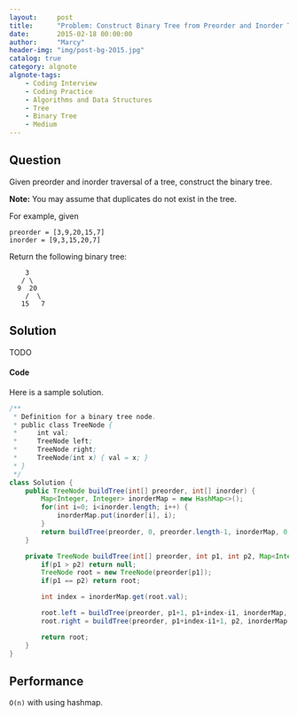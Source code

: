 ```yaml
---
layout:     post
title:      "Problem: Construct Binary Tree from Preorder and Inorder Traversal"
date:       2015-02-18 00:00:00
author:     "Marcy"
header-img: "img/post-bg-2015.jpg"
catalog: true
category: algnote
algnote-tags:
    - Coding Interview
    - Coding Practice
    - Algorithms and Data Structures
    - Tree
    - Binary Tree
    - Medium
---
```


## Question

Given preorder and inorder traversal of a tree, construct the binary tree.

**Note:**
You may assume that duplicates do not exist in the tree.

For example, given
```
preorder = [3,9,20,15,7]
inorder = [9,3,15,20,7]
```
Return the following binary tree:

```
    3
   / \
  9  20
    /  \
   15   7
```

## Solution

TODO

#### Code

Here is a sample solution.

```java
/**
 * Definition for a binary tree node.
 * public class TreeNode {
 *     int val;
 *     TreeNode left;
 *     TreeNode right;
 *     TreeNode(int x) { val = x; }
 * }
 */
class Solution {
    public TreeNode buildTree(int[] preorder, int[] inorder) {
        Map<Integer, Integer> inorderMap = new HashMap<>();
        for(int i=0; i<inorder.length; i++) {
            inorderMap.put(inorder[i], i);
        }
        return buildTree(preorder, 0, preorder.length-1, inorderMap, 0, inorder.length-1);
    }

    private TreeNode buildTree(int[] preorder, int p1, int p2, Map<Integer, Integer> inorderMap, int i1, int i2) {
        if(p1 > p2) return null;
        TreeNode root = new TreeNode(preorder[p1]);
        if(p1 == p2) return root;

        int index = inorderMap.get(root.val);

        root.left = buildTree(preorder, p1+1, p1+index-i1, inorderMap, i1, index-1);
        root.right = buildTree(preorder, p1+index-i1+1, p2, inorderMap, index+1, i2);

        return root;
    }
}
```

## Performance
`O(n)` with using hashmap.
